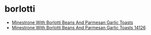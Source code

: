 # borlotti

 * [Minestrone With Borlotti Beans And Parmesan Garlic Toasts](../../index/m/minestrone-with-borlotti-beans-and-parmesan-garlic-toasts-14126.json)
 * [Minestrone With Borlotti Beans And Parmesan Garlic Toasts 14126](../../index/m/minestrone-with-borlotti-beans-and-parmesan-garlic-toasts-14126.json)
